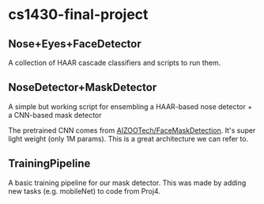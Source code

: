 # cs1430-final-project

## Nose+Eyes+FaceDetector

A collection of HAAR cascade classifiers and scripts to run them.


## NoseDetector+MaskDetector

A simple but working script for ensembling a HAAR-based nose detector + a CNN-based mask detector

The pretrained CNN comes from [AIZOOTech/FaceMaskDetection](https://github.com/AIZOOTech/FaceMaskDetection). It's super light weight (only 1M params). This is a great architecture we can refer to.


## TrainingPipeline

A basic training pipeline for our mask detector. This was made by adding new tasks (e.g. mobileNet) to code from Proj4.
